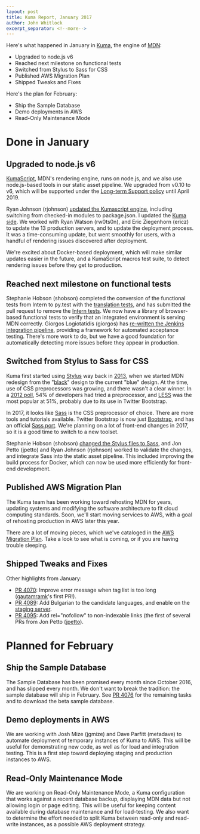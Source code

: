 ```yaml
---
layout: post
title: Kuma Report, January 2017
author: John Whitlock
excerpt_separator: <!--more-->
---
```


Here's what happened in January in
[Kuma](https://github.com/mozilla/kuma),
the engine of
[MDN](https://developer.mozilla.org):

- Upgraded to node.js v6
- Reached next milestone on functional tests
- Switched from Stylus to Sass for CSS
- Published AWS Migration Plan
- Shipped Tweaks and Fixes

Here's the plan for February:

- Ship the Sample Database
- Demo deployments in AWS
- Read-Only Maintenance Mode

<!--more-->

Done in January
===

Upgraded to node.js v6
---
[KumaScript](https://github.com/mozilla/kumascript), MDN's rendering engine,
runs on node.js, and we also use node.js-based tools in our static asset
pipeline.  We upgraded from v0.10 to v6, which will be supported under the
[Long-term Support policy](https://github.com/nodejs/LTS)
until April 2019.

Ryan Johnson (rjohnson)
[updated the Kumascript engine](https://github.com/mozilla/kumascript/pull/69),
including switching from checked-in modules to package.json.
I updated the [Kuma side](https://github.com/mozilla/kuma/pull/4094).
We worked with Ryan Watson (rw0ts0n), and Eric Ziegenhorn (ericz) to update the
13 production servers, and to update the deployment process. It was a
time-consuming update, but went smoothly for users, with a handful of rendering
issues discovered after deployment.

We're excited about Docker-based deployment, which will make similar updates
easier in the future, and a KumaScript macros test suite, to detect rendering
issues before they get to production.

Reached next milestone on functional tests
---
Stephanie Hobson (shobson) completed the conversion of the functional tests
from Intern to py.test with the
[translation tests](https://github.com/mozilla/kuma/pull/4102), and has
submitted the pull request to remove the
[Intern tests](https://github.com/mozilla/kuma/pull/4099). We now have
a library of browser-based functional tests to verify that an integrated
environment is serving MDN correctly. Giorgos Logiotatidis (giorgos) has
[re-written the Jenkins integration pipeline](https://github.com/mozilla/kuma/pull/4102),
providing a framework for automated acceptance testing.  There's more work to
do, but we have a good foundation for automatically detecting more issues
before they appear in production.

Switched from Stylus to Sass for CSS
---
Kuma first started using [Stylus](http://stylus-lang.com) way back in
[2013](https://github.com/mozilla/kuma/pull/1243),
when we started MDN redesign from the
"[black](https://web.archive.org/web/20121003233220/https://developer.mozilla.org/en-US/)"
design to the current "blue" design. At the time, use of CSS preprocessors
was growing, and there wasn't a clear winner. In a
[2012 poll](https://css-tricks.com/poll-results-popularity-of-css-preprocessors/),
54% of developers had tried a preprocessor, and
[LESS](http://lesscss.org) was the most popular at 51%, probably due to its
use in Twitter Bootstrap.

In 2017, it looks like [Sass](http://sass-lang.com) is the CSS preprocessor
of choice. There are more tools and tutorials available. Twitter Bootstrap
is now just [Bootstrap](http://getbootstrap.com), and has an official
[Sass port](https://github.com/twbs/bootstrap-sass). We're planning on a lot
of front-end changes in 2017, so it is a good time to switch to a new toolset.

Stephanie Hobson (shobson)
[changed the Stylus files to Sass](https://github.com/mozilla/kuma/pull/4097),
and Jon Petto (jpetto) and Ryan Johnson (rjohnson) worked to validate the
changes, and integrate Sass into the static asset pipeline. This included
improving the build process for Docker, which can now be used
more efficiently for front-end development.

Published AWS Migration Plan
---
The Kuma team has been working toward rehosting MDN for years, updating
systems and modifying the software architecture to fit cloud computing
standards. Soon, we'll start moving services to AWS, with a goal of
rehosting production in AWS later this year.

There are a lot of moving pieces, which we've cataloged in the
[AWS Migration Plan](http://bit.ly/MDN-AWS-Plan).  Take a look to see what is
coming, or if you are having trouble sleeping.

Shipped Tweaks and Fixes
---
Other highlights from January:

- [PR 4070](https://github.com/mozilla/kuma/pull/4070):
  Improve error message when tag list is too long
  ([gautamramk](https://github.com/gautamramk)'s first PR!).
- [PR 4089](https://github.com/mozilla/kuma/pull/4089):
  Add Bulgarian to the candidate languages, and enable on the
  [staging server](https://developer.allizom.org/bg/).
- [PR 4095](https://github.com/mozilla/kuma/pull/4095):
  Add rel="nofollow" to non-indexable links
  (the first of several PRs from Jon Petto
  ([jpetto](https://github.com/jpetto)).

Planned for February
===

Ship the Sample Database
---
The Sample Database has been promised every month since October 2016, and
has slipped every month. We don't want to break the tradition: the
sample database will ship in February. See
[PR 4076](https://github.com/mozilla/kuma/pull/4076) for the remaining
tasks and to download the beta sample database.

Demo deployments in AWS
---
We are working with Josh Mize (jgmize) and Dave Parfitt (metadave) to
automate deployment of temporary instances of Kuma to AWS.  This will be
useful for demonstrating new code, as well as for load and integration
testing. This is a first step toward deploying staging and production
instances to AWS.

Read-Only Maintenance Mode
---
We are working on Read-Only Maintenance Mode, a Kuma configuration that works
against a recent database backup, displaying MDN data but not allowing login or
page editing.  This will be useful for keeping content available during
database maintenance and for load-testing. We also want to determine the effort
needed to split Kuma between read-only and read-write instances, as a
possible AWS deployment strategy.
